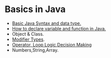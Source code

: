 # Basics in Java

- [Basic Java Syntax and data type.](./java/basic_java_syntax.md)
- [How to declare variable and function in Java.](./java/variable_function_in_java.md)
- Object & Class.
- [Modifier Types]('./java/modifier.md').
- [Operator, Loop Logic,Decision Making]('./java/logic.md')
- Numbers,String,Array.